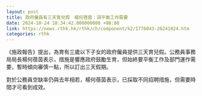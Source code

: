 ```yaml
---
layout: post
title: 政府僱員有三天育兒假　楊何蓓茵：須平衡工作需要
date: 2024-10-24 18:34:42.000000000 +08:00
link: https://news.rthk.hk/rthk/ch/component/k2/1776043-20241024.htm
categories: rthk
---
```


《施政報告》提出，為育有三歲以下子女的政府僱員提供三天育兒假。公務員事務局局長楊何蓓茵表示，措施是響應政府鼓勵生育，但始終要平衡工作及部門運作需要，暫時傾向審慎一點，所以訂出三天假期。

對於公務員空缺率仍與去年相若，楊何蓓茵表示，已採取不同招聘措施，但需要時間才可看到成效。
